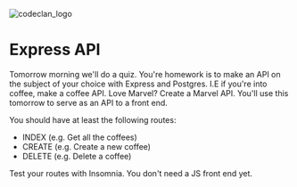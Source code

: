 ![codeclan_logo](https://user-images.githubusercontent.com/11422619/54070681-ca4c5200-425a-11e9-8cf8-cd6a191bc3cd.png)

# Express API

Tomorrow morning we'll do a quiz. You're homework is to make an API on the subject of your choice with Express and Postgres. I.E if you're into coffee, make a coffee API. Love Marvel? Create a Marvel API. You'll use this tomorrow to serve as an API to a front end.

You should have at least the following routes:

- INDEX (e.g. Get all the coffees)
- CREATE (e.g. Create a new coffee)
- DELETE (e.g. Delete a coffee)

Test your routes with Insomnia. You don't need a JS front end yet.
